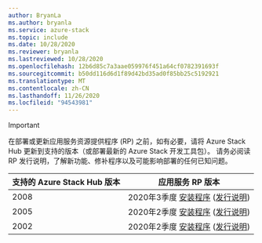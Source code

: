```yaml
---
author: BryanLa
ms.author: bryanla
ms.service: azure-stack
ms.topic: include
ms.date: 10/28/2020
ms.reviewer: bryanla
ms.lastreviewed: 10/28/2020
ms.openlocfilehash: 12b6d85c7a3aae059976f451a64cf0782391693f
ms.sourcegitcommit: b50dd116d6d1f89d42bd35ad0f85bb25c5192921
ms.translationtype: MT
ms.contentlocale: zh-CN
ms.lasthandoff: 11/26/2020
ms.locfileid: "94543981"
---
```

<!-- TODO - For each release: add AzS Hub build number, App Service RP version number, & corresponding App Service release notes text/link -->
> [!IMPORTANT]
> 在部署或更新应用服务资源提供程序 (RP) 之前，如有必要，请将 Azure Stack Hub 更新到支持的版本（或部署最新的 Azure Stack 开发工具包）。 请务必阅读 RP 发行说明，了解新功能、修补程序以及可能影响部署的任何已知问题。
>
> | 支持的 Azure Stack Hub 版本 | 应用服务 RP 版本 |
> |-----|---|
> | 2008 | 2020年3季度 [安装程序](https://aka.ms/appsvcupdateq3installer) ([发行说明](../operator/app-service-release-notes-2020-Q3.md))  |
> | 2005 | 2020年2季度 [安装程序](https://aka.ms/appsvcupdateq2installer) ([发行说明](../operator/app-service-release-notes-2020-Q2.md))  |
> | 2002 | 2020年2季度 [安装程序](https://aka.ms/appsvcupdateq2installer) ([发行说明](../operator/app-service-release-notes-2020-Q2.md))  |
